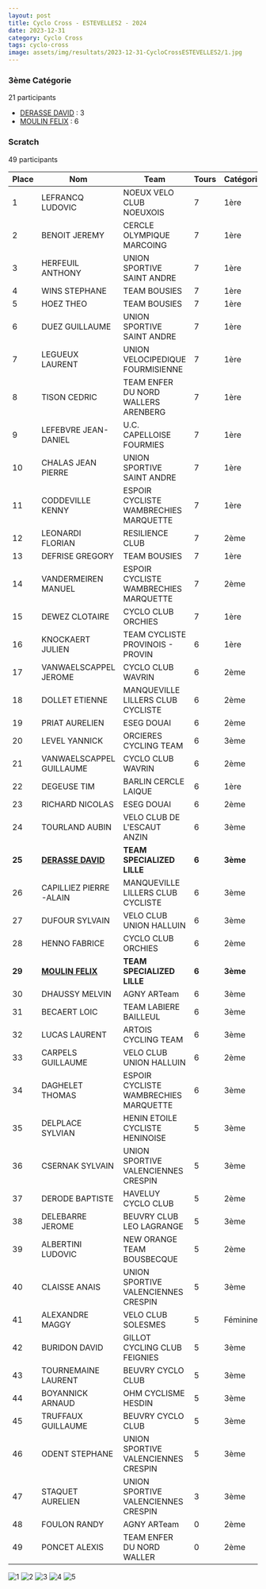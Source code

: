 ```yaml
---
layout: post
title: Cyclo Cross - ESTEVELLES2 - 2024
date: 2023-12-31
category: Cyclo Cross
tags: cyclo-cross
image: assets/img/resultats/2023-12-31-CycloCrossESTEVELLES2/1.jpg
---
```


### 3ème Catégorie
21 participants
- [DERASSE DAVID](https://teamspecializedlille.github.io/coureurs/derassedavid) : 3
- [MOULIN FELIX](https://teamspecializedlille.github.io/coureurs/moulinfelix) : 6

### Scratch
49 participants

| Place | Nom | Team | Tours | Catégorie | Temps |
|---|---|---|---|---|---|
| 1 | LEFRANCQ LUDOVIC | NOEUX VELO CLUB NOEUXOIS | 7 | 1ère | 0:52:17 | 
| 2 | BENOIT JEREMY | CERCLE OLYMPIQUE MARCOING | 7 | 1ère | 0:53:12 | 
| 3 | HERFEUIL ANTHONY | UNION SPORTIVE SAINT ANDRE | 7 | 1ère | 0:53:18 | 
| 4 | WINS STEPHANE | TEAM BOUSIES | 7 | 1ère | 0:53:57 | 
| 5 | HOEZ THEO | TEAM BOUSIES | 7 | 1ère | 0:55:52 | 
| 6 | DUEZ GUILLAUME | UNION SPORTIVE SAINT ANDRE | 7 | 1ère | 0:56:13 | 
| 7 | LEGUEUX LAURENT | UNION VELOCIPEDIQUE FOURMISIENNE | 7 | 1ère | 0:56:23 | 
| 8 | TISON CEDRIC | TEAM ENFER DU NORD WALLERS ARENBERG | 7 | 1ère | 0:56:31 | 
| 9 | LEFEBVRE JEAN-DANIEL | U.C. CAPELLOISE FOURMIES | 7 | 1ère | 0:57:30 | 
| 10 | CHALAS JEAN PIERRE | UNION SPORTIVE SAINT ANDRE | 7 | 1ère | 0:58:13 | 
| 11 | CODDEVILLE KENNY | ESPOIR CYCLISTE WAMBRECHIES MARQUETTE | 7 | 1ère | 0:59:9 | 
| 12 | LEONARDI FLORIAN | RESILIENCE CLUB | 7 | 2ème | 0:59:15 | 
| 13 | DEFRISE GREGORY | TEAM BOUSIES | 7 | 1ère | 0:59:28 | 
| 14 | VANDERMEIREN MANUEL | ESPOIR CYCLISTE WAMBRECHIES MARQUETTE | 7 | 2ème | 1:0:39 | 
| 15 | DEWEZ CLOTAIRE | CYCLO CLUB ORCHIES | 7 | 1ère | 1:2:8 | 
| 16 | KNOCKAERT JULIEN | TEAM CYCLISTE PROVINOIS - PROVIN | 6 | 1ère | 0:52:19 | 
| 17 | VANWAELSCAPPEL JEROME | CYCLO CLUB WAVRIN | 6 | 2ème | 0:52:28 | 
| 18 | DOLLET ETIENNE | MANQUEVILLE LILLERS CLUB CYCLISTE | 6 | 2ème | 0:52:41 | 
| 19 | PRIAT AURELIEN | ESEG DOUAI | 6 | 2ème | 0:53:6 | 
| 20 | LEVEL YANNICK | ORCIERES CYCLING TEAM | 6 | 3ème | 0:53:13 | 
| 21 | VANWAELSCAPPEL GUILLAUME | CYCLO CLUB WAVRIN | 6 | 2ème | 0:53:22 | 
| 22 | DEGEUSE TIM | BARLIN CERCLE LAIQUE | 6 | 1ère | 0:54:1 | 
| 23 | RICHARD NICOLAS | ESEG DOUAI | 6 | 2ème | 0:54:9 | 
| 24 | TOURLAND AUBIN | VELO CLUB DE L'ESCAUT ANZIN | 6 | 3ème | 0:54:46 | 
| **25** | **[DERASSE DAVID](https://teamspecializedlille.github.io/coureurs/derassedavid)** | **TEAM SPECIALIZED LILLE** | **6** | **3ème** | **0:55:15** | 
| 26 | CAPILLIEZ PIERRE -ALAIN | MANQUEVILLE LILLERS CLUB CYCLISTE | 6 | 3ème | 0:56:1 | 
| 27 | DUFOUR SYLVAIN | VELO CLUB UNION HALLUIN | 6 | 3ème | 0:56:5 | 
| 28 | HENNO FABRICE | CYCLO CLUB ORCHIES | 6 | 2ème | 0:56:53 | 
| **29** | **[MOULIN FELIX](https://teamspecializedlille.github.io/coureurs/moulinfelix)** | **TEAM SPECIALIZED LILLE** | **6** | **3ème** | **0:56:57** | 
| 30 | DHAUSSY MELVIN | AGNY ARTeam | 6 | 3ème | 0:57:40 | 
| 31 | BECAERT LOIC | TEAM LABIERE BAILLEUL | 6 | 3ème | 0:57:51 | 
| 32 | LUCAS LAURENT | ARTOIS CYCLING TEAM | 6 | 3ème | 0:58:29 | 
| 33 | CARPELS GUILLAUME | VELO CLUB UNION HALLUIN | 6 | 2ème | 0:59:43 | 
| 34 | DAGHELET THOMAS | ESPOIR CYCLISTE WAMBRECHIES MARQUETTE | 6 | 3ème | 1:0:16 | 
| 35 | DELPLACE SYLVIAN | HENIN ETOILE CYCLISTE HENINOISE | 5 | 3ème | 0:52:31 | 
| 36 | CSERNAK SYLVAIN | UNION SPORTIVE VALENCIENNES CRESPIN | 5 | 3ème | 0:52:38 | 
| 37 | DERODE BAPTISTE | HAVELUY CYCLO CLUB | 5 | 2ème | 0:52:41 | 
| 38 | DELEBARRE JEROME | BEUVRY CLUB LEO LAGRANGE | 5 | 3ème | 0:52:54 | 
| 39 | ALBERTINI LUDOVIC | NEW ORANGE TEAM BOUSBECQUE | 5 | 2ème | 0:53:22 | 
| 40 | CLAISSE ANAIS | UNION SPORTIVE VALENCIENNES CRESPIN | 5 | 3ème | 0:54:19 | 
| 41 | ALEXANDRE MAGGY | VELO CLUB SOLESMES | 5 | Féminines | 0:54:35 | 
| 42 | BURIDON DAVID | GILLOT CYCLING CLUB FEIGNIES | 5 | 3ème | 0:55:42 | 
| 43 | TOURNEMAINE LAURENT | BEUVRY CYCLO CLUB | 5 | 3ème | 0:58:43 | 
| 44 | BOYANNICK ARNAUD | OHM CYCLISME HESDIN | 5 | 3ème | 0:59:23 | 
| 45 | TRUFFAUX GUILLAUME | BEUVRY CYCLO CLUB | 5 | 3ème | 1:0:1 | 
| 46 | ODENT STEPHANE | UNION SPORTIVE VALENCIENNES CRESPIN | 5 | 3ème | 1:2:9 | 
| 47 | STAQUET AURELIEN | UNION SPORTIVE VALENCIENNES CRESPIN | 3 | 3ème | 0:55:1 | 
| 48 | FOULON RANDY | AGNY ARTeam | 0 | 2ème | 0:38:53 | 
| 49 | PONCET ALEXIS | TEAM ENFER DU NORD WALLER | 0 | 2ème | 0:38:53 | 

![1](http://teamspecializedlille.github.io/assets/img/resultats/2023-12-31-CycloCrossESTEVELLES2/1.jpg)
![2](http://teamspecializedlille.github.io/assets/img/resultats/2023-12-31-CycloCrossESTEVELLES2/2.jpg)
![3](http://teamspecializedlille.github.io/assets/img/resultats/2023-12-31-CycloCrossESTEVELLES2/3.jpg)
![4](http://teamspecializedlille.github.io/assets/img/resultats/2023-12-31-CycloCrossESTEVELLES2/4.jpg)
![5](http://teamspecializedlille.github.io/assets/img/resultats/2023-12-31-CycloCrossESTEVELLES2/5.jpg)